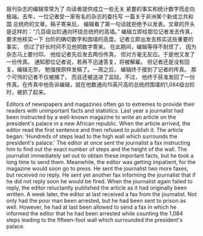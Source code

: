 报刊杂志的编辑常常为了 向读者提供成立一些无关 紧要的事实和统计数字而走向极端。去年，一位记者受一家有名的杂志的委托写 一篇关于非洲某个新成立共和国 总统府的文章。稿子寄来后， 编辑看了第一句话就拒绝予以发表。文章的开头是这样的：“几百级台阶通向环绕总统府的高墙。”
编辑立即给那位记者发去传真，要求他核实一下 台阶的确切数字和围墙的高度。记者立即出发去核实这些重要的事实， 但过了好长时间不见他把数字寄来。 在此期间，编辑等得不耐烦了，
因为杂志马上要付印。 他给记者先后发去两份传真， 但对方毫无反应。于是他又发了一份传真。 通知那位记者说，若再不迅速答复，将被解雇。 但记者还是没有回复。编辑无奈， 勉强按原样发稿了。一周之后， 编辑终于接到了记者的传真。 那个可怜的记者不仅被捕了， 而且还被送进了监狱。不过， 他终于获准发回了一份传真。在传真中他告诉编辑，就在他数通向15英尺高的总统府围墙的1,084级台阶时，被抓了起来。

Editors of newspapers and magazines often go to extremes to provide their readers with unimportant facts and statistics. Last year a journalist had been instructed by a well-known magazine to write an article on the president's palace in a new African republic. When the article arrived, the editor read the first sentence and then refused to publish it. The article began: 'Hundreds of steps lead to the high wall which surrounds the president's palace.' The editor at once sent the journalist a fax instructing him to find out the exact number of steps and the height of the wall.
The journalist immediately set out to obtain these important facts, but he took a long time to send them. Meanwhile, the editor was getting impatient, for the magazine would soon go to press. He sent the journalist two more faxes, but received no reply. He sent yet another fax informing the journalist that if he did not reply soon he would be fired. When the journalist again failed to reply, the editor reluctantly published the article as it had originally been written. A week later, the editor at last received a fax from the journalist. Not only had the poor man been arrested, but he had been sent to prison as well. However, he had at last been allowed to send a fax in which he informed the editor that he had been arrested while counting the 1,084 steps leading to the fifteen-foot wall which surrounded the president's palace.